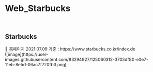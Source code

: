 # Web_Starbucks
<br>
<h2>Starbucks</h2>
🌺 홈페이지 2021.07.09 기준 : https://www.starbucks.co.kr/index.do
<br>
![image](https://user-images.githubusercontent.com/83294927/125060312-3703df80-e0e7-11eb-8e5d-06ac7f720fb3.png)
